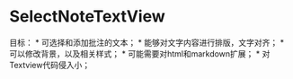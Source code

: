 # SelectNoteTextView
目标： * 可选择和添加批注的文本；
      * 能够对文字内容进行排版，文字对齐；
      * 可以修改背景，以及相关样式；
      * 可能需要对html和markdown扩展；
      * 对Textview代码侵入小；
